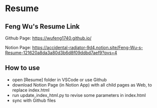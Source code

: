 
# Resume
## Feng Wu's Resume Link
Github Page: https://wufeng1740.github.io/

Notion Page: https://accidental-radiator-9d4.notion.site/Feng-Wu-s-Resume-121620a8da3a80d3b6d8f09ddbd7aef9?pvs=4

## How to use
- open [Resume] folder in VSCode or use Github
- download Notion Page (in Notion App) with all child pages as Web, to replace index.html
- run update_index_html.py to revise some parameters in index.html
- sync with Github files